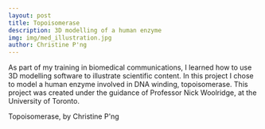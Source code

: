 ```yaml
---
layout: post
title: Topoisomerase
description: 3D modelling of a human enzyme
img: img/med_illustration.jpg
author: Christine P'ng
---
```


As part of my training in biomedical communications, I learned how to use 3D modelling software to illustrate scientific content. In this project I chose to model a human enzyme involved in DNA winding, topoisomerase. This project was created under the guidance of Professor Nick Woolridge, at the University of Toronto.


<div class="img_full">
	<img class="col three" src="{{ site.baseurl }}/img/final/topoisomerase-full.jpg" alt="" title="Topoisomerase"/>
</div>
<div class="col three caption">
	Topoisomerase, by Christine P'ng
	</div>
